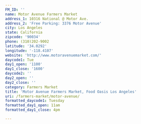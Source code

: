 ```yaml
---
FM_ID: ''
name: Motor Avenue Farmers Market
address_1: 10316 National @ Motor Ave.
address_2: 'Free Parking: 3376 Motor Avenue'
city: Los Angeles
state: California
zipcode: '90034'
phone: (310)202-9002
latitude: '34.0292'
longitude: '-118.4107'
website: 'http://www.motoravenuemarket.com/'
daycode1: Tue
day1_open: '1100'
day1_close: '1600'
daycode2: ''
day2_open: ''
day2_close: ''
category: Farmers Market
title: 'Motor Avenue Farmers Market, Food Oasis Los Angeles'
uri: /farmers-market/motor-avenue/
formatted_daycode1: Tuesday
formatted_day1_open: 11am
formatted_day1_close: 4pm

---
```

